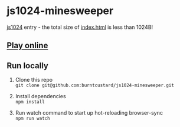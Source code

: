 # js1024-minesweeper

[js1024](https://js1024.fun/) entry - the total size of [index.html](index.html) is less than 1024B!

## [Play online](https://burnt.io/js1024-minesweeper)

## Run locally

1. Clone this repo  
  `git clone git@github.com:burntcustard/js1024-minesweeper.git`

2. Install dependencies  
  `npm install`

3. Run watch command to start up hot-reloading browser-sync  
  `npm run watch`
